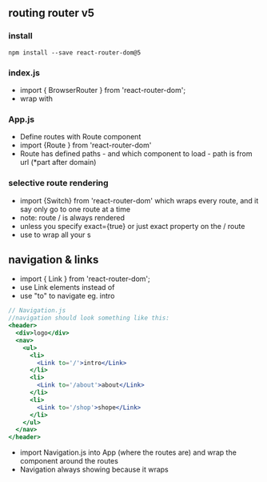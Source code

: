 ## routing router v5

### install

```shell
npm install --save react-router-dom@5
```

### index.js

- import { BrowserRouter } from 'react-router-dom';
- wrap <App> with <BrowserRouter><App/></BrowserRouter>

### App.js

- Define routes with Route component
- import {Route } from 'react-router-dom'
- Route has defined paths - and which component to load - path is from url (\*part after domain)

### selective route rendering

- import {Switch} from 'react-router-dom' which wraps every route, and it say only go to one route at a time
- note: route / is always rendered
- unless you specify exact={true} or just exact property on the / route
- use <Switch> to wrap all your <Route>s

## navigation & links

- import { Link } from 'react-router-dom';
- use Link elements instead of <a>
- use "to" to navigate <Link to=""> eg. <Link to='/'>intro</Link>

```jsx
// Navigation.js
//navigation should look something like this:
<header>
  <div>logo</div>
  <nav>
    <ul>
      <li>
        <Link to='/'>intro</Link>
      </li>
      <li>
        <Link to='/about'>about</Link>
      </li>
      <li>
        <Link to='/shop'>shope</Link>
      </li>
    </ul>
  </nav>
</header>
```

- import Navigation.js into App (where the routes are) and wrap the <Navigation> component around the <Switch> routes
- Navigation always showing because it wraps <Switch>
